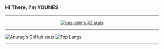 # <h3 font-famly="bison">Hi There, I'm YOUNES </h3>

---

<div align="center">
  <a href="https://github.com/JaeSeoKim/badge42"><img src="https://badge42.vercel.app/api/v2/cl9smgnrq00250fju0ztclesb/stats?cursusId=21&coalitionId=80" alt="yes-slim's 42 stats" /></a>
</div>

---

![Anurag's GitHub stats](https://github-readme-stats.vercel.app/api?username=yes-slim&show_icons=true&theme=highcontrast)
![Top Langs](https://github-readme-stats.vercel.app/api/top-langs/?username=yes-slim&layout=compact&theme=dracula)

---
